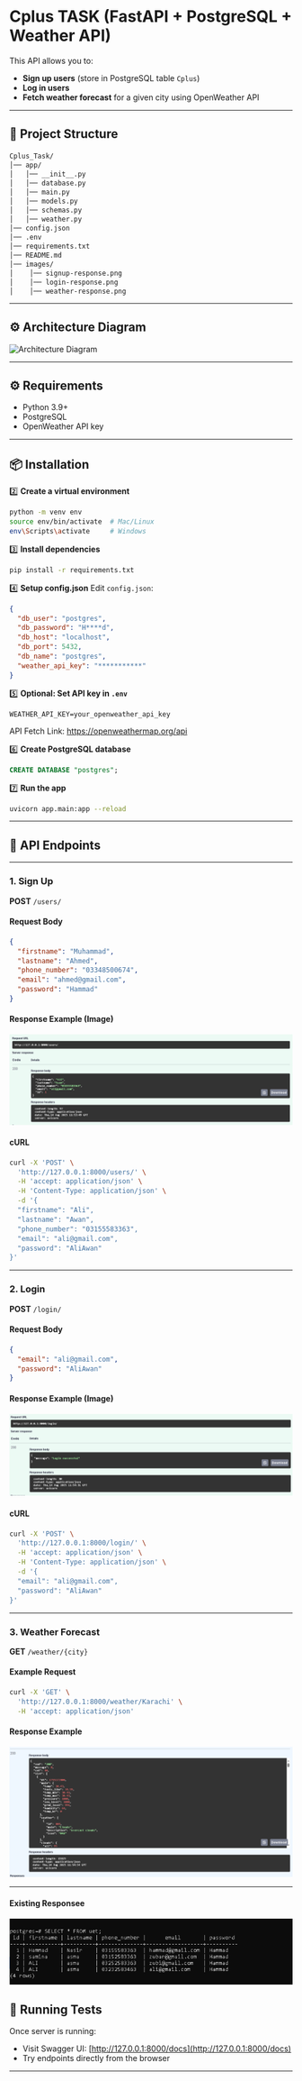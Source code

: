 # Cplus TASK (FastAPI + PostgreSQL + Weather API)

This API allows you to:
- **Sign up users** (store in PostgreSQL table `Cplus`)
- **Log in users**
- **Fetch weather forecast** for a given city using OpenWeather API

---

## 📂 Project Structure

```
Cplus_Task/
│── app/
│   │── __init__.py
│   │── database.py
│   │── main.py
│   │── models.py
│   │── schemas.py
│   │── weather.py
│── config.json
│── .env
│── requirements.txt
│── README.md
│── images/
│    │── signup-response.png
│    │── login-response.png
│    │── weather-response.png
```
---

## ⚙️ Architecture Diagram
![Architecture Diagram](images/ANNPNG.PNG)

---

## ⚙️ Requirements

- Python 3.9+
- PostgreSQL
- OpenWeather API key

---

## 📦 Installation



2️⃣ **Create a virtual environment**

```bash
python -m venv env
source env/bin/activate  # Mac/Linux
env\Scripts\activate     # Windows
```

3️⃣ **Install dependencies**

```bash
pip install -r requirements.txt
```

4️⃣ **Setup config.json**
Edit `config.json`:

```json
{
  "db_user": "postgres",
  "db_password": "H****d",
  "db_host": "localhost",
  "db_port": 5432,
  "db_name": "postgres",
  "weather_api_key": "***********"
}
```

5️⃣ **Optional: Set API key in `.env`**

```
WEATHER_API_KEY=your_openweather_api_key
```
API Fetch Link: https://openweathermap.org/api

6️⃣ **Create PostgreSQL database**

```sql
CREATE DATABASE "postgres";
```

7️⃣ **Run the app**

```bash
uvicorn app.main:app --reload
```

---

## 📄 API Endpoints

---

### 1. **Sign Up**

**POST** `/users/`

#### Request Body

```json
{
  "firstname": "Muhammad",
  "lastname": "Ahmed",
  "phone_number": "03348500674",
  "email": "ahmed@gmail.com",
  "password": "Hammad"
}
```

#### Response Example (Image)

![signup-response](images/sp1.PNG)

#### cURL

```bash
curl -X 'POST' \
  'http://127.0.0.1:8000/users/' \
  -H 'accept: application/json' \
  -H 'Content-Type: application/json' \
  -d '{
  "firstname": "Ali",
  "lastname": "Awan",
  "phone_number": "03155583363",
  "email": "ali@gmail.com",
  "password": "AliAwan"
}'
```

---

### 2. **Login**

**POST** `/login/`

#### Request Body

```json
{
  "email": "ali@gmail.com",
  "password": "AliAwan"
}
```

#### Response Example (Image)

![login-response](images/lg1.PNG)

#### cURL

```bash
curl -X 'POST' \
  'http://127.0.0.1:8000/login/' \
  -H 'accept: application/json' \
  -H 'Content-Type: application/json' \
  -d '{
  "email": "ali@gmail.com",
  "password": "AliAwan"
}'
```

---

### 3. **Weather Forecast**

**GET** `/weather/{city}`

#### Example Request

```bash
curl -X 'GET' \
  'http://127.0.0.1:8000/weather/Karachi' \
  -H 'accept: application/json'
```

#### Response Example 

![weather-response](images/w1.PNG)

---

#### Existing Responsee 
![table-data](images/tbPNG.PNG)


## 🚀 Running Tests

Once server is running:

* Visit Swagger UI: [http://127.0.0.1:8000/docs](http://127.0.0.1:8000/docs)
* Try endpoints directly from the browser

---


